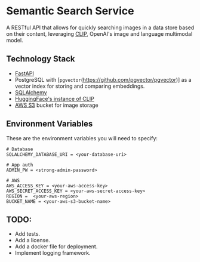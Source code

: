 # Semantic Search Service
A RESTful API that allows for quickly searching images in a data store based on their content, leveraging [CLIP](https://openai.com/research/clip), OpenAI's image and language multimodal model.

## Technology Stack
- [FastAPI](https://fastapi.tiangolo.com/)
- PostgreSQL with [`pgvector`(https://github.com/pgvector/pgvector)] as a vector index for storing and comparing embeddings.
- [SQLAlchemy](https://www.sqlalchemy.org/)
- [HuggingFace's instance of CLIP](https://huggingface.co/docs/transformers/model_doc/clip)
- [AWS S3](https://aws.amazon.com/s3/) bucket for image storage

## Environment Variables
These are the environment variables you will need to specify:

```
# Database
SQLALCHEMY_DATABASE_URI = <your-database-uri>

# App auth
ADMIN_PW = <strong-admin-password>

# AWS
AWS_ACCESS_KEY = <your-aws-access-key>
AWS_SECRET_ACCESS_KEY = <your-aws-secret-access-key>
REGION =  <your-aws-region>
BUCKET_NAME = <your-aws-s3-bucket-name>
```

## TODO:
- Add tests.
- Add a license.
- Add a docker file for deployment.
- Implement logging framework.